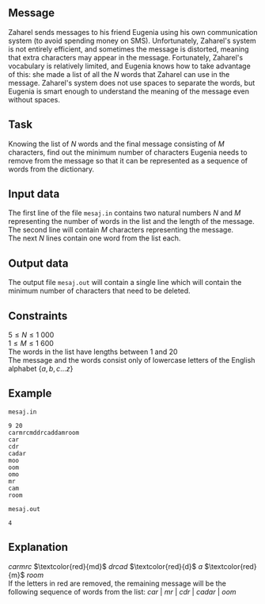 ## Message

Zaharel sends messages to his friend Eugenia using his own communication system (to avoid spending money on SMS). Unfortunately, Zaharel's system is not entirely efficient, and sometimes the message is distorted, meaning that extra characters may appear in the message. Fortunately, Zaharel's vocabulary is relatively limited, and Eugenia knows how to take advantage of this: she made a list of all the $N$ words that Zaharel can use in the message. Zaharel's system does not use spaces to separate the words, but Eugenia is smart enough to understand the meaning of the message even without spaces.

## Task

Knowing the list of $N$ words and the final message consisting of $M$ characters, find out the minimum number of characters Eugenia needs to remove from the message so that it can be represented as a sequence of words from the dictionary.

## Input data

The first line of the file `mesaj.in` contains two natural numbers $N$ and $M$ representing the number of words in the list and the length of the message.  
The second line will contain $M$ characters representing the message.  
The next $N$ lines contain one word from the list each.

## Output data

The output file `mesaj.out` will contain a single line which will contain the minimum number of characters that need to be deleted.

## Constraints

$5 \leq N \leq 1 \ 000$  
$1 \leq M \leq 1 \ 600$  
The words in the list have lengths between $1$ and $20$  
The message and the words consist only of lowercase letters of the English alphabet $\{a, b, c \dots z\}$

## Example

`mesaj.in` 
```
9 20 
carmrcmddrcaddamroom 
car 
cdr 
cadar 
moo 
oom 
omo 
mr 
cam 
room 
```

`mesaj.out`

```
4 
```

## Explanation

$carmrc$ $\textcolor{red}{md}$ $drcad$ $\textcolor{red}{d}$ $a$ $\textcolor{red}{m}$ $room$  
If the letters in red are removed, the remaining message will be the following sequence of words from the list: $car$ $|$ $mr$ $|$ $cdr$ $|$ $cadar$ $|$ $oom$